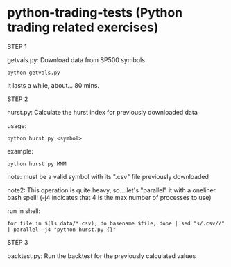 # python-trading-tests (Python trading related exercises)

STEP 1

getvals.py: Download data from SP500 symbols
```
python getvals.py
```
It lasts a while, about... 80 mins.

STEP 2

hurst.py: Calculate the hurst index for previously downloaded data

usage:
```
python hurst.py <symbol>
```
example:
```
python hurst.py MMM
```
note:
 <symbol> must be a valid symbol with its ".csv" file previously downloaded

note2:
 This operation is quite heavy, so... let's "parallel" it with a oneliner bash spell! (-j4 indicates that 4 is the max number of processes to use)

run in shell:
```
for file in $(ls data/*.csv); do basename $file; done | sed "s/.csv//" | parallel -j4 "python hurst.py {}"
```

STEP 3

backtest.py: Run the backtest for the previously calculated values
